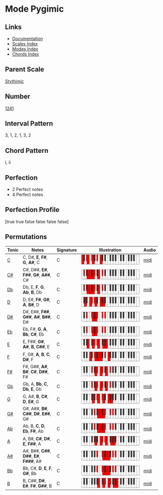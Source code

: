 # Mode Pygimic

## Links

- [Documentation](README.md)
- [Scales Index](Scales.md)
- [Modes Index](Modes.md)
- [Chords Index](Chords.md)

## Parent Scale

[Stythimic](ScaleStythimic.md)

## Number

[1241](https://ianring.com/musictheory/scales/1241)

## Interval Pattern

3, 1, 2, 1, 3, 2

## Chord Pattern

I, ii

## Perfection

- 2 Perfect notes
- 4 Perfect notes

## Perfection Profile

[true true false false false false]

## Permutations

| Tonic | Notes | Signature | Illustration | Audio |
|-------|-------|-----------|--------------|-------|
| [C](ModeCNaturalPygimic.md) | C, D#, **E**, **F#**, **G**, **A#**, C | C | ![CNaturalPygimic](ModeCNaturalPygimic.png) | [midi](https://github.com/edipermadi/music/blob/main/docs/ModeCNaturalPygimic.mid?raw=true) |
| [C#](ModeCSharpPygimic.md) | C#, D##, **E#**, **F##**, **G#**, **A##**, C# | C | ![CSharpPygimic](ModeCSharpPygimic.png) | [midi](https://github.com/edipermadi/music/blob/main/docs/ModeCSharpPygimic.mid?raw=true) |
| [Db](ModeDFlatPygimic.md) | Db, E, **F**, **G**, **Ab**, **B**, Db | C | ![DFlatPygimic](ModeDFlatPygimic.png) | [midi](https://github.com/edipermadi/music/blob/main/docs/ModeDFlatPygimic.mid?raw=true) |
| [D](ModeDNaturalPygimic.md) | D, E#, **F#**, **G#**, **A**, **B#**, D | C | ![DNaturalPygimic](ModeDNaturalPygimic.png) | [midi](https://github.com/edipermadi/music/blob/main/docs/ModeDNaturalPygimic.mid?raw=true) |
| [D#](ModeDSharpPygimic.md) | D#, E##, **F##**, **G##**, **A#**, **B##**, D# | C | ![DSharpPygimic](ModeDSharpPygimic.png) | [midi](https://github.com/edipermadi/music/blob/main/docs/ModeDSharpPygimic.mid?raw=true) |
| [Eb](ModeEFlatPygimic.md) | Eb, F#, **G**, **A**, **Bb**, **C#**, Eb | C | ![EFlatPygimic](ModeEFlatPygimic.png) | [midi](https://github.com/edipermadi/music/blob/main/docs/ModeEFlatPygimic.mid?raw=true) |
| [E](ModeENaturalPygimic.md) | E, F##, **G#**, **A#**, **B**, **C##**, E | C | ![ENaturalPygimic](ModeENaturalPygimic.png) | [midi](https://github.com/edipermadi/music/blob/main/docs/ModeENaturalPygimic.mid?raw=true) |
| [F](ModeFNaturalPygimic.md) | F, G#, **A**, **B**, **C**, **D#**, F | C | ![FNaturalPygimic](ModeFNaturalPygimic.png) | [midi](https://github.com/edipermadi/music/blob/main/docs/ModeFNaturalPygimic.mid?raw=true) |
| [F#](ModeFSharpPygimic.md) | F#, G##, **A#**, **B#**, **C#**, **D##**, F# | C | ![FSharpPygimic](ModeFSharpPygimic.png) | [midi](https://github.com/edipermadi/music/blob/main/docs/ModeFSharpPygimic.mid?raw=true) |
| [Gb](ModeGFlatPygimic.md) | Gb, A, **Bb**, **C**, **Db**, **E**, Gb | C | ![GFlatPygimic](ModeGFlatPygimic.png) | [midi](https://github.com/edipermadi/music/blob/main/docs/ModeGFlatPygimic.mid?raw=true) |
| [G](ModeGNaturalPygimic.md) | G, A#, **B**, **C#**, **D**, **E#**, G | C | ![GNaturalPygimic](ModeGNaturalPygimic.png) | [midi](https://github.com/edipermadi/music/blob/main/docs/ModeGNaturalPygimic.mid?raw=true) |
| [G#](ModeGSharpPygimic.md) | G#, A##, **B#**, **C##**, **D#**, **E##**, G# | C | ![GSharpPygimic](ModeGSharpPygimic.png) | [midi](https://github.com/edipermadi/music/blob/main/docs/ModeGSharpPygimic.mid?raw=true) |
| [Ab](ModeAFlatPygimic.md) | Ab, B, **C**, **D**, **Eb**, **F#**, Ab | C | ![AFlatPygimic](ModeAFlatPygimic.png) | [midi](https://github.com/edipermadi/music/blob/main/docs/ModeAFlatPygimic.mid?raw=true) |
| [A](ModeANaturalPygimic.md) | A, B#, **C#**, **D#**, **E**, **F##**, A | C | ![ANaturalPygimic](ModeANaturalPygimic.png) | [midi](https://github.com/edipermadi/music/blob/main/docs/ModeANaturalPygimic.mid?raw=true) |
| [A#](ModeASharpPygimic.md) | A#, B##, **C##**, **D##**, **E#**, **F###**, A# | C | ![ASharpPygimic](ModeASharpPygimic.png) | [midi](https://github.com/edipermadi/music/blob/main/docs/ModeASharpPygimic.mid?raw=true) |
| [Bb](ModeBFlatPygimic.md) | Bb, C#, **D**, **E**, **F**, **G#**, Bb | C | ![BFlatPygimic](ModeBFlatPygimic.png) | [midi](https://github.com/edipermadi/music/blob/main/docs/ModeBFlatPygimic.mid?raw=true) |
| [B](ModeBNaturalPygimic.md) | B, C##, **D#**, **E#**, **F#**, **G##**, B | C | ![BNaturalPygimic](ModeBNaturalPygimic.png) | [midi](https://github.com/edipermadi/music/blob/main/docs/ModeBNaturalPygimic.mid?raw=true) |
